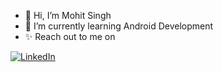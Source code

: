 - 👋 Hi, I’m Mohit Singh
- 🌱 I’m currently learning Android Development
- ✨ Reach out to me on
  

[![LinkedIn](https://github.com/mohitsingh35/mohitsingh35/assets/130476288/567175b4-ac43-4b85-a36b-5b965608fdae)](https://www.linkedin.com/in/mohit-singh-056934195)

<!---
mohitsingh35/mohitsingh35 is a ✨ special ✨ repository because its `README.md` (this file) appears on your GitHub profile.
You can click the Preview link to take a look at your changes.
--->
